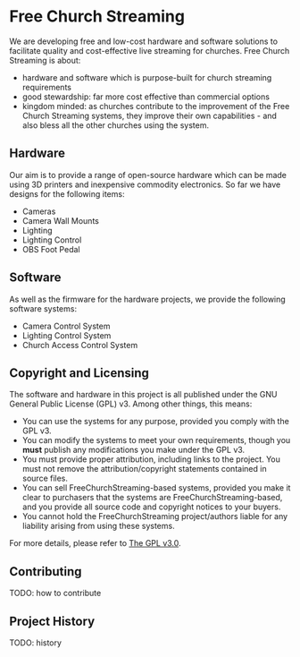 # Free Church Streaming
We are developing free and low-cost hardware and software solutions to facilitate
quality and cost-effective live streaming for churches. Free Church Streaming is
about:

* hardware and software which is purpose-built for church streaming requirements
* good stewardship: far more cost effective than commercial options
* kingdom minded: as churches contribute to the improvement of the Free Church
Streaming systems, they improve their own capabilities - and also bless all the
other churches using the system.

## Hardware
Our aim is to provide a range of open-source hardware which can be made using
3D printers and inexpensive commodity electronics. So far we have designs for 
the following items:

* Cameras
* Camera Wall Mounts
* Lighting
* Lighting Control
* OBS Foot Pedal

## Software
As well as the firmware for the hardware projects, we provide the following
software systems:

* Camera Control System
* Lighting Control System
* Church Access Control System

## Copyright and Licensing
The software and hardware in this project is all published under the GNU
General Public License (GPL) v3. Among other things, this means:

* You can use the systems for any purpose, provided you comply with the GPL v3.
* You can modify the systems to meet your own requirements, though you **must** 
publish any modifications you make under the GPL v3.
* You must provide proper attribution, including links to the project. You must
not remove the attribution/copyright statements contained in source files. 
* You can sell FreeChurchStreaming-based systems, provided you make it clear to
purchasers that the systems are FreeChurchStreaming-based, and you provide all
source code and copyright notices to your buyers.
* You cannot hold the FreeChurchStreaming project/authors liable for any
liability arising from using these systems.

For more details, please refer to [The GPL v3.0](COPYING.md).

## Contributing 
TODO: how to contribute

## Project History 
TODO: history
